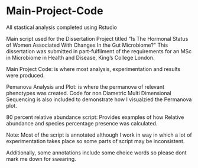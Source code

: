 # Main-Project-Code
All stastical analysis completed using Rstudio

Main script used for the Dissertation Project titled "Is The Hormonal Status of Women Associated With Changes In the Gut Microbiome?" 
This dissertation was submitted in part-fulfilment of the requirements for an MSc in Microbiome in Health and Disease, King’s College London.

Main Project Code: is where most analysis, experimentation and results were produced.

Pemanova Analysis and Plot: is where the permanova of relevant phenotypes was created. 
Code for non Diametric Multi Dimensional Sequencing is also included to demonstrate how I visualzied the 
Permanova plot.

80 percent relative abundance script: Provides examples of how Relative abundance and species percentage presence was calculated.

Note: Most of the script is annotated although I work in way in which a lot of experimentation takes place so some parts of script may be inconsistent.

Additionally, some annotations include some choice words so please dont mark me down for swearing.
